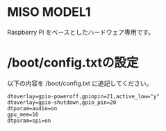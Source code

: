 # MISO MODEL1

Raspberry Pi をベースとしたハードウェア専用です。

# /boot/config.txtの設定

以下の内容を /boot/config.txt に追記してください。

	dtoverlay=gpio-poweroff,gpiopin=21,active_low="y"
	dtoverlay=gpio-shutdown,gpio_pin=20
	dtparam=audio=on
	gpu_mem=16
	dtparam=spi=on

